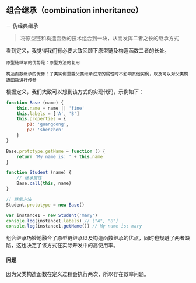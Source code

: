 ## 组合继承（combination inheritance）
－ 伪经典继承

> 将原型链和构造函数的技术组合到一块，从而发挥二者之长的继承方式

看到定义，我觉得我们有必要大致回顾下原型链及构造函数二者的长处。

`原型链继承的优势是：原型方法的复用`

`构造函数继承的优势：子类实例重置父类继承过来的属性时不影响其他实例，以及可以对父类构造函数进行传参`

根据定义，我们大致可以想到该方式的实现代码，示例如下：

```javascript
function Base (name) {
    this.name = name || 'fine'
    this.labels = ['A', 'B']
    this.properties = {
        p1: 'guangdong',
        p2: 'shenzhen'
    }
}

Base.prototype.getName = function () {
    return 'My name is: ' + this.name
}

function Student (name) {
    // 继承属性
    Base.call(this, name)
}

// 继承方法
Student.prototype = new Base()

var instance1 = new Student('mary')
console.log(instance1.labels) // ["A", "B"]
console.log(instance1.getName()) // My name is: mary
```

组合继承巧妙地融合了原型链继承以及构造函数继承的优点，同时也规避了两者缺陷，这也决定了该方式在实际开发中的高使用率。

#### 问题

因为父类构造函数在定义过程会执行两次，所以存在效率问题。